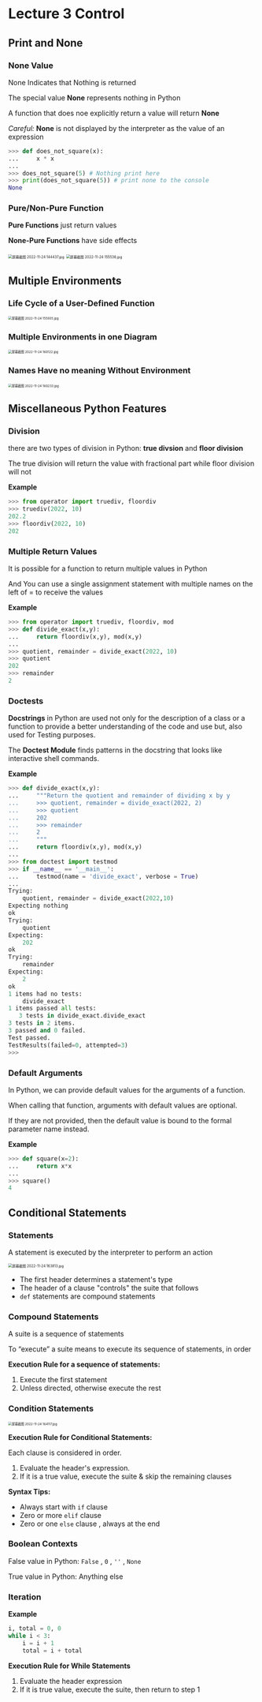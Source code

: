 # Lecture 3 Control

## Print and None

### None Value

None Indicates that Nothing is returned

The special value **None** represents nothing in Python

A function that does noe explicitly return a value will return **None**

*Careful:* **None** is not displayed by the interpreter as the value of an expression

```python
>>> def does_not_square(x):
...     x * x
...
>>> does_not_square(5) # Nothing print here
>>> print(does_not_square(5)) # print none to the console
None
```

### Pure/Non-Pure Function

**Pure Functions** just return values

**None-Pure Functions** have side effects

<img src="https://s2.loli.net/2022/11/24/l8DjYisgJTBcr67.jpg" alt="屏幕截图 2022-11-24 144437.jpg" style="zoom:50%;" />

<img src="https://s2.loli.net/2022/11/24/UPcNVEMTlJCrBIo.jpg" alt="屏幕截图 2022-11-24 155536.jpg" style="zoom: 50%;" />

## Multiple Environments

### Life Cycle of a User-Defined Function

<img src="https://s2.loli.net/2022/11/24/TzbwIaSYdsXGZfh.jpg" alt="屏幕截图 2022-11-24 155935.jpg" style="zoom: 45%;" />

### Multiple Environments in one Diagram

<img src="https://s2.loli.net/2022/11/24/Lzjx9iPtMSRFqQ2.jpg" alt="屏幕截图 2022-11-24 160122.jpg" style="zoom:45%;" />

### Names Have no meaning Without Environment

<img src="https://s2.loli.net/2022/11/24/lyEqkbsxHYM2XjB.jpg" alt="屏幕截图 2022-11-24 160233.jpg" style="zoom:45%;" />

## Miscellaneous Python Features

### Division

there are two types of division in Python: **true divsion** and **floor division**

The true division will return the value with fractional part while floor division will not

**Example**

```python
>>> from operator import truediv, floordiv
>>> truediv(2022, 10)
202.2
>>> floordiv(2022, 10)
202
```

### Multiple Return Values

It is possible for a function to return multiple values in Python

And You can use a single assignment statement with multiple names on the left of $=$ to receive the values

**Example**

```python
>>> from operator import truediv, floordiv, mod
>>> def divide_exact(x,y):
...     return floordiv(x,y), mod(x,y)
...
>>> quotient, remainder = divide_exact(2022, 10)
>>> quotient
202
>>> remainder
2
```

### Doctests

**Docstrings** in Python are used not only for the description of a class or a function to provide a better understanding of the code and use but, also used for Testing purposes.

The **Doctest Module** finds patterns in the docstring that looks like interactive shell commands.

**Example**

```python
>>> def divide_exact(x,y):
...     """Return the quotient and remainder of dividing x by y
...     >>> quotient, remainder = divide_exact(2022, 2)
...     >>> quotient
...     202
...     >>> remainder
...     2
...     """
...     return floordiv(x,y), mod(x,y)
...
>>> from doctest import testmod
>>> if __name__ == '__main__':
...     testmod(name = 'divide_exact', verbose = True)
...
Trying:
    quotient, remainder = divide_exact(2022,10)
Expecting nothing
ok
Trying:
    quotient
Expecting:
    202
ok
Trying:
    remainder
Expecting:
    2
ok
1 items had no tests:
    divide_exact
1 items passed all tests:
   3 tests in divide_exact.divide_exact
3 tests in 2 items.
3 passed and 0 failed.
Test passed.
TestResults(failed=0, attempted=3)
>>>
```

### Default Arguments

In Python, we can provide default values for the arguments of a function. 

When calling that function, arguments with default values are optional. 

If they are not provided, then the default value is bound to the formal parameter name instead.

**Example**

```python
>>> def square(x=2):
...     return x*x
...
>>> square()
4
```

## Conditional Statements

### Statements

A statement is executed by the interpreter to perform an action

<img src="https://s2.loli.net/2022/11/24/8aBCONrzRuw4Djp.jpg" alt="屏幕截图 2022-11-24 163813.jpg" style="zoom:50%;" />

-   The first header determines a statement's type
-   The header of a clause "controls" the suite that follows
-   `def` statements are compound statements

### Compound Statements

A suite is a sequence of statements

To “execute” a suite means to execute its sequence of statements, in order

**Execution Rule for a sequence of statements:**

1.   Execute the first statement
2.   Unless directed, otherwise execute the rest

### Condition Statements

<img src="https://s2.loli.net/2022/11/24/d2fhiEycODxSI1F.jpg" alt="屏幕截图 2022-11-24 164117.jpg" style="zoom:45%;" />

**Execution Rule for Conditional Statements:**

Each clause is considered in order.

1.   Evaluate the header's expression.
2.   If it is a true value, execute the suite & skip the remaining clauses

**Syntax Tips:**

-   Always start with `if` clause
-   Zero or more `elif` clause
-   Zero or one `else` clause , always at the end

### Boolean Contexts

False value in Python: `False` , `0` , `''` , `None`

True value in Python: Anything else

### Iteration

**Example**

```python
i, total = 0, 0
while i < 3:
    i = i + 1
    total = i + total
```

**Execution Rule for While Statements**

1.   Evaluate the header expression
2.   If it is true value, execute the suite, then return to step 1
